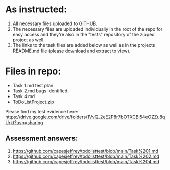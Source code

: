 # As instructed:

1. All necessary files uploaded to GITHUB.
2. The necessary files are uploaded individually in the root of the repo for easy access and they're also in the "tests" repository of the zipped project as well.
3. The links to the task files are added below as well as in the projects README.md file (please download and extract to view). 

# Files in repo:

- Task 1.md test plan.
- Task 2.md bugs identified.
- Task 4.md
- ToDoListProject.zip

Please find my test evidence here: https://drive.google.com/drive/folders/1VvQ_2eE2P8r7bOTXCBl54eOZZu8qUrkt?usp=sharing

## Assessment answers:
1. https://github.com/capesjeffrey/todolisttest/blob/main/Task%201.md
2. https://github.com/capesjeffrey/todolisttest/blob/main/Task%202.md
3. https://github.com/capesjeffrey/todolisttest/blob/main/Task%204.md
